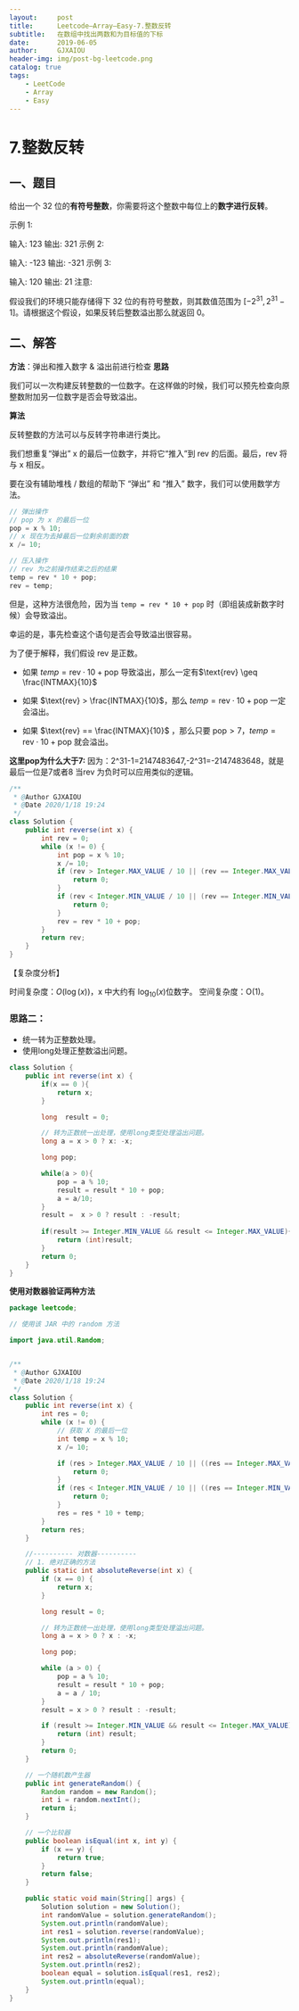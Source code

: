```yaml
---
layout:     post
title:      Leetcode—Array—Easy-7.整数反转
subtitle:   在数组中找出两数和为目标值的下标
date:       2019-06-05
author:     GJXAIOU
header-img: img/post-bg-leetcode.png
catalog: true
tags:
    - LeetCode
    - Array
    - Easy 
---
```




# 7.整数反转



## 一、题目
给出一个 32 位的**有符号整数**，你需要将这个整数中每位上的**数字进行反转**。

示例 1:

输入: 123
输出: 321
 示例 2:

输入: -123
输出: -321
示例 3:

输入: 120
输出: 21
注意:

假设我们的环境只能存储得下 32 位的有符号整数，则其数值范围为 $[−2^{31},  2^{31} − 1]$。请根据这个假设，如果反转后整数溢出那么就返回 0。






## 二、解答

**方法**：弹出和推入数字 & 溢出前进行检查
**思路**

我们可以一次构建反转整数的一位数字。在这样做的时候，我们可以预先检查向原整数附加另一位数字是否会导致溢出。

**算法**

反转整数的方法可以与反转字符串进行类比。

我们想重复“弹出” x 的最后一位数字，并将它“推入”到 rev 的后面。最后，rev 将与 x 相反。

要在没有辅助堆栈 / 数组的帮助下 “弹出” 和 “推入” 数字，我们可以使用数学方法。
```java
// 弹出操作
// pop 为 x 的最后一位
pop = x % 10;
// x 现在为去掉最后一位剩余前面的数
x /= 10;

// 压入操作
// rev 为之前操作结束之后的结果
temp = rev * 10 + pop;
rev = temp;
```
但是，这种方法很危险，因为当 `temp = rev * 10 + pop`  时（即组装成新数字时候）会导致溢出。

幸运的是，事先检查这个语句是否会导致溢出很容易。

为了便于解释，我们假设 rev 是正数。

- 如果 $temp = \text{rev} \cdot 10 + \text{pop}$ 导致溢出，那么一定有$\text{rev} \geq \frac{INTMAX}{10}$

- 如果 $\text{rev} > \frac{INTMAX}{10}$，那么 $temp = \text{rev} \cdot 10 + \text{pop}$ 一定会溢出。
- 如果 $\text{rev} == \frac{INTMAX}{10}$ ，那么只要 $\text{pop} > 7，temp = \text{rev} \cdot 10 + \text{pop}$ 就会溢出。

**这里pop为什么大于7:**
因为：2^31-1=2147483647,-2^31=-2147483648，就是最后一位是7或者8
当rev 为负时可以应用类似的逻辑。

```java
/**
 * @Author GJXAIOU
 * @Date 2020/1/18 19:24
 */
class Solution {
    public int reverse(int x) {
        int rev = 0;
        while (x != 0) {
            int pop = x % 10;
            x /= 10;
            if (rev > Integer.MAX_VALUE / 10 || (rev == Integer.MAX_VALUE / 10 && pop > 7)) {
                return 0;
            }
            if (rev < Integer.MIN_VALUE / 10 || (rev == Integer.MIN_VALUE / 10 && pop < -8)) {
                return 0;
            }
            rev = rev * 10 + pop;
        }
        return rev;
    }
}
```

【复杂度分析】

时间复杂度：$O(\log(x))$，x 中大约有 $\log_{10}(x)$位数字。
空间复杂度：O(1)。




### 思路二：
* 统一转为正整数处理。
* 使用long处理正整数溢出问题。

```java
class Solution {
    public int reverse(int x) {
        if(x == 0 ){
            return x;
        }

        long  result = 0;

        // 转为正数统一出处理，使用long类型处理溢出问题。
        long a = x > 0 ? x: -x;

        long pop;

        while(a > 0){
            pop = a % 10;
            result = result * 10 + pop;
            a = a/10;  
        }
        result =  x > 0 ? result : -result;
        
        if(result >= Integer.MIN_VALUE && result <= Integer.MAX_VALUE){
            return (int)result;
        }
        return 0;
    }
}
```




**使用对数器验证两种方法**

```java
package leetcode;

// 使用该 JAR 中的 random 方法

import java.util.Random;


/**
 * @Author GJXAIOU
 * @Date 2020/1/18 19:24
 */
class Solution {
    public int reverse(int x) {
        int res = 0;
        while (x != 0) {
            // 获取 X 的最后一位
            int temp = x % 10;
            x /= 10;

            if (res > Integer.MAX_VALUE / 10 || ((res == Integer.MAX_VALUE / 10) && (temp > 7))) {
                return 0;
            }
            if (res < Integer.MIN_VALUE / 10 || ((res == Integer.MIN_VALUE / 10) && (temp < -8))) {
                return 0;
            }
            res = res * 10 + temp;
        }
        return res;
    }

    //---------- 对数器----------
    // 1. 绝对正确的方法
    public static int absoluteReverse(int x) {
        if (x == 0) {
            return x;
        }

        long result = 0;

        // 转为正数统一出处理，使用long类型处理溢出问题。
        long a = x > 0 ? x : -x;

        long pop;

        while (a > 0) {
            pop = a % 10;
            result = result * 10 + pop;
            a = a / 10;
        }
        result = x > 0 ? result : -result;

        if (result >= Integer.MIN_VALUE && result <= Integer.MAX_VALUE) {
            return (int) result;
        }
        return 0;
    }

    // 一个随机数产生器
    public int generateRandom() {
        Random random = new Random();
        int i = random.nextInt();
        return i;
    }

    // 一个比较器
    public boolean isEqual(int x, int y) {
        if (x == y) {
            return true;
        }
        return false;
    }

    public static void main(String[] args) {
        Solution solution = new Solution();
        int randomValue = solution.generateRandom();
        System.out.println(randomValue);
        int res1 = solution.reverse(randomValue);
        System.out.println(res1);
        System.out.println(randomValue);
        int res2 = absoluteReverse(randomValue);
        System.out.println(res2);
        boolean equal = solution.isEqual(res1, res2);
        System.out.println(equal);
    }
}

```















